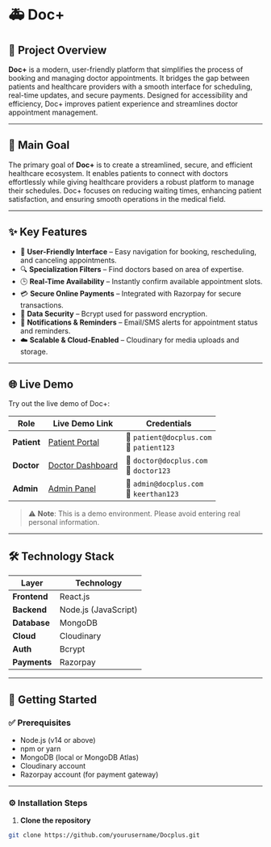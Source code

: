 # 🚑 Doc+

## 📝 Project Overview

**Doc+** is a modern, user-friendly platform that simplifies the process of booking and managing doctor appointments. It bridges the gap between patients and healthcare providers with a smooth interface for scheduling, real-time updates, and secure payments. Designed for accessibility and efficiency, Doc+ improves patient experience and streamlines doctor appointment management.

---

## 🎯 Main Goal

The primary goal of **Doc+** is to create a streamlined, secure, and efficient healthcare ecosystem. It enables patients to connect with doctors effortlessly while giving healthcare providers a robust platform to manage their schedules. Doc+ focuses on reducing waiting times, enhancing patient satisfaction, and ensuring smooth operations in the medical field.

---

## ✨ Key Features

- 🧭 **User-Friendly Interface** – Easy navigation for booking, rescheduling, and canceling appointments.
- 🔍 **Specialization Filters** – Find doctors based on area of expertise.
- 🕒 **Real-Time Availability** – Instantly confirm available appointment slots.
- 💳 **Secure Online Payments** – Integrated with Razorpay for secure transactions.
- 🔐 **Data Security** – Bcrypt used for password encryption.
- 🔔 **Notifications & Reminders** – Email/SMS alerts for appointment status and reminders.
- ☁️ **Scalable & Cloud-Enabled** – Cloudinary for media uploads and storage.

---

## 🌐 Live Demo

Try out the live demo of Doc+:

| Role       | Live Demo Link                                 | Credentials                                        |
|------------|-------------------------------------------------|---------------------------------------------------|
| **Patient**| [Patient Portal](https://docplus.vercel.app)          | 📧 `patient@docplus.com` <br> 🔑 `patient123`     |
| **Doctor** | [Doctor Dashboard](https://docplus.vercel.app/doctor) | 📧 `doctor@docplus.com` <br> 🔑 `doctor123`       |
| **Admin**  | [Admin Panel](https://docplus.vercel.app/admin)       | 📧 `admin@docplus.com` <br> 🔑 `keerthan123`      |

> ⚠️ **Note**: This is a demo environment. Please avoid entering real personal information.

---

## 🛠 Technology Stack

| Layer        | Technology             |
|--------------|------------------------|
| **Frontend** | React.js               |
| **Backend**  | Node.js (JavaScript)   |
| **Database** | MongoDB                |
| **Cloud**    | Cloudinary             |
| **Auth**     | Bcrypt                 |
| **Payments** | Razorpay               |

---

## 🚀 Getting Started

### ✅ Prerequisites

- Node.js (v14 or above)
- npm or yarn
- MongoDB (local or MongoDB Atlas)
- Cloudinary account
- Razorpay account (for payment gateway)

---

### ⚙️ Installation Steps

1. **Clone the repository**
```bash
git clone https://github.com/yourusername/Docplus.git

